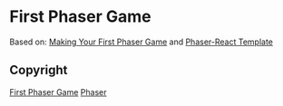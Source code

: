 # First Phaser Game

Based on: [Making Your First Phaser Game](https://phaser.io/tutorials/making-your-first-phaser-3-game/) and [Phaser-React Template](https://github.com/phaserjs/template-react)

## Copyright

[First Phaser Game](./CC-LICENSE)
[Phaser](./PHASER-LICENSE)
